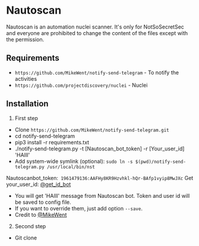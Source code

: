# Nautoscan
Nautoscan is an automation nuclei scanner. It's only for NotSoSecretSec and everyone are prohibited to change the content of the files except with the permission.

## Requirements
- `https://github.com/MikeWent/notify-send-telegram` - To notify the activities
- `https://github.com/projectdiscovery/nuclei` - Nuclei

## Installation

1. First step
- Clone `https://github.com/MikeWent/notify-send-telegram.git`
- cd notify-send-telegram
- pip3 install -r requirements.txt
- ./notify-send-telegram.py -t [Nautoscan_bot_token] -r [Your_user_id] 'HAIII'
- Add system-wide symlink (optional): `sudo ln -s $(pwd)/notify-send-telegram.py /usr/local/bin/nst`

Nautoscanbot_token:``` 1961479136:AAFHy8KR9Hzvhkl-hQr-BAfp1vyip8MwJXc```
Get your_user_id: [@get_id_bot](https://t.me/get_id_bot)

- You will get 'HAIII' message from Nautoscan bot. Token and user id will be saved to config file. 
- If you want to override them, just add option `--save`.
- Credit to [@MikeWent](https://github.com/MikeWent/notify-send-telegram)

2. Second step
- Git clone 
